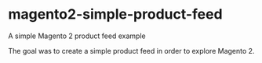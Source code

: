 # magento2-simple-product-feed
A simple Magento 2 product feed example

The goal was to create a simple product feed in order to explore Magento 2.
